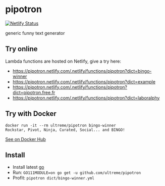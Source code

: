 # pipotron

[![Netlify Status](https://api.netlify.com/api/v1/badges/6013d277-e47f-47bc-83a3-ddc9ab5dad62/deploy-status)](https://app.netlify.com/sites/pipotron/deploys)

generic funny text generator

## Try online

Lambda functions are hosted on Netlify, give a try here:

* https://pipotron.netlify.com/.netlify/functions/pipotron?dict=bingo-winner
* https://pipotron.netlify.com/.netlify/functions/pipotron?dict=example
* https://pipotron.netlify.com/.netlify/functions/pipotron?dict=pipotron.free.fr
* https://pipotron.netlify.com/.netlify/functions/pipotron?dict=laboralphy

## Try with Docker

```console
docker run -it --rm ultreme/pipotron bingo-winner
Rockstar, Pivot, Ninja, Curated, Social... and BINGO!
```

[See on Docker Hub](https://hub.docker.com/r/ultreme/pipotron)

## Install

* Install latest [go](https://golang.org)
* Run: `GO111MODULE=on go get -u github.com/ultreme/pipotron`
* Profit: `pipotron dict/bingo-winner.yml` 
